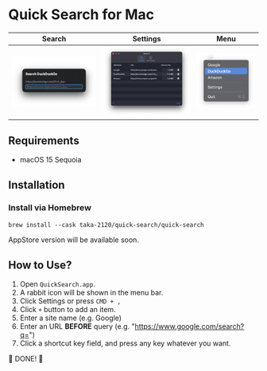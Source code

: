 # Quick Search for Mac

| Search | Settings | Menu |
|:-------------------------:|:-------------------------:|:-------------------------:|
|<img src="/docs/resources/03_window.png" alt="Floating Search Window" width="300"/>|<img src="/docs/resources/01_settings.png" alt="Settings Window" width="300"/>|<img src="/docs/resources/02_menu.png" alt="Menu" width="200"/>|

## Requirements

- macOS 15 Sequoia

## Installation

### Install via Homebrew

```shell
brew install --cask taka-2120/quick-search/quick-search
```

AppStore version will be available soon.

## How to Use?

1. Open `QuickSearch.app`.
2. A rabbit icon will be shown in the menu bar.
3. Click Settings or press `CMD + ,`
4. Click `+` button to add an item.
5. Enter a site name (e.g. Google)
6. Enter an URL **BEFORE** query (e.g. "https://www.google.com/search?q=")
7. Click a shortcut key field, and press any key whatever you want.

👏 DONE! 👏
